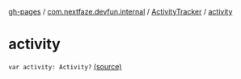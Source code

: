 [gh-pages](../../index.md) / [com.nextfaze.devfun.internal](../index.md) / [ActivityTracker](index.md) / [activity](.)

# activity

`var activity: Activity?` [(source)](https://github.com/NextFaze/dev-fun/tree/master/devfun/src/main/java/com/nextfaze/devfun/internal/ActivityTracking.kt#L75)